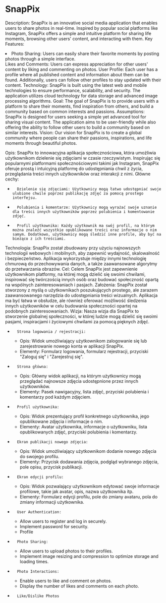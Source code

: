 # SnapPix
Description:
SnapPix is an innovative social media application that enables users to share photos in real-time. Inspired by popular social platforms like Instagram, SnapPix offers a simple and intuitive platform for sharing life moments, browsing other users' content, and interacting with them.
Key Features:
<li>		Photo Sharing: Users can easily share their favorite moments by posting photos through a simple interface. </li> 
 		Likes and Comments: Users can express appreciation for other users' content by liking and commenting on photos.
 		User Profile: Each user has a profile where all published content and information about them can be found. Additionally, users can follow other profiles to stay updated with their content.
Technology:
SnapPix is built using the latest web and mobile technologies to ensure performance, scalability, and security. The application utilizes cloud technology for data storage and advanced image processing algorithms.
Goal:
The goal of SnapPix is to provide users with a platform to share their moments, find inspiration from others, and build a community based on common interests and passions.
Assumptions:
SnapPix is designed for users seeking a simple yet advanced tool for sharing visual content. The application aims to be user-friendly while also offering the ability to follow other users to build a community based on similar interests.
Vision:
Our vision for SnapPix is to create a global community where people can share their passions, inspirations, and life moments through beautiful photos.


Opis:
SnapPix to innowacyjna aplikacja społecznościowa, która umożliwia użytkownikom dzielenie się zdjęciami w czasie rzeczywistym. Inspirując się popularnymi platformami społecznościowymi takimi jak Instagram, SnapPix oferuje prostą i intuicyjną platformę do udostępniania chwil z życia, przeglądania treści innych użytkowników oraz interakcji z nimi.
Główne cechy:
* 		Dzielenie się zdjęciami: Użytkownicy mogą łatwo udostępniać swoje ulubione chwile poprzez publikację zdjęć za pomocą prostego interfejsu.
* 		Polubienia i komentarze: Użytkownicy mogą wyrażać swoje uznanie dla treści innych użytkowników poprzez polubienia i komentowanie zdjęć.
* 		Profil użytkownika: Każdy użytkownik ma swój profil, na którym można znaleźć wszystkie opublikowane treści oraz informacje o nim samym. Dodatkowo, użytkownicy mogą śledzić inne profile, aby być na bieżąco z ich treściami.
Technologia:
SnapPix został zbudowany przy użyciu najnowszych technologii webowych i mobilnych, aby zapewnić wydajność, skalowalność i bezpieczeństwo. Aplikacja wykorzystuje między innymi technologię chmurową do przechowywania danych, a także zaawansowane algorytmy do przetwarzania obrazów.
Cel:
Celem SnapPix jest zapewnienie użytkownikom platformy, na której mogą dzielić się swoimi chwilami, inspirować się twórczością innych osób oraz budować społeczność opartą na wspólnych zainteresowaniach i pasjach.
Założenia:
SnapPix został stworzony z myślą o użytkownikach poszukujących prostego, ale zarazem zaawansowanego narzędzia do udostępniania treści wizualnych. Aplikacja ma być łatwa w obsłudze, ale również oferować możliwość śledzenia innych użytkowników w celu budowania społeczności opartej na podobnych zainteresowaniach.
Wizja:
Nasza wizja dla SnapPix to stworzenie globalnej społeczności, w której ludzie mogą dzielić się swoimi pasjami, inspiracjami i życiowymi chwilami za pomocą pięknych zdjęć.


* 		Strona logowania / rejestracji:
    * Opis: Widok umożliwiający użytkownikom zalogowanie się lub zarejestrowanie nowego konta w aplikacji SnapPix.
    * Elementy: Formularz logowania, formularz rejestracji, przyciski "Zaloguj się" i "Zarejestruj się".
* 		Strona główna:
    * Opis: Główny widok aplikacji, na którym użytkownicy mogą przeglądać najnowsze zdjęcia udostępnione przez innych użytkowników.
    * Elementy: Pasek nawigacyjny, lista zdjęć, przyciski polubienia i komentarzy pod każdym zdjęciem.
* 		Profil użytkownika:
    * Opis: Widok prezentujący profil konkretnego użytkownika, jego opublikowane zdjęcia i informacje o nim.
    * Elementy: Avatar użytkownika, informacje o użytkowniku, lista opublikowanych zdjęć, przyciski polubienia i komentarzy.
* 		Ekran publikacji nowego zdjęcia:
    * Opis: Widok umożliwiający użytkownikom dodanie nowego zdjęcia do swojego profilu.
    * Elementy: Przycisk dodawania zdjęcia, podgląd wybranego zdjęcia, pole opisu, przycisk publikacji.
* 		Ekran edycji profilu:
    * Opis: Widok pozwalający użytkownikom edytować swoje informacje profilowe, takie jak avatar, opis, nazwa użytkownika itp.
    * Elementy: Formularz edycji profilu, pole do zmiany avataru, pola do zmiany informacji użytkownika.




* 		User Authentication:
    * Allow users to register and log in securely.
    * Implement password for security.
    * Profile 
* 		Photo Sharing:
    * Allow users to upload photos to their profiles.
    * Implement image resizing and compression to optimize storage and loading times.
* 		Photo Interactions:
    * Enable users to like and comment on photos.
    * Display the number of likes and comments on each photo.
* 		Like/Dislike Photos



